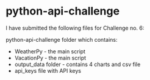 # python-api-challenge

I have submitted the following files for Challenge no. 6:

python-api-challenge folder which contains:

- WeatherPy - the main script
- VacationPy - the main script
- output_data folder - contains 4 charts and csv file 
- api_keys file with API keys
